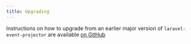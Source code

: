 ```yaml
---
title: Upgrading
---
```


Instructions on how to upgrade from an earlier major version of `laravel-event-projector` are available  [on GitHub](https://github.com/spatie/laravel-event-projector/blob/master/UPGRADING.md)

